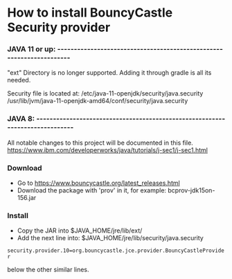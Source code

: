 # How to install BouncyCastle Security provider

### JAVA 11 or up: ---------------------------------------------------------------------

"ext" Directory is no longer supported. Adding it through gradle is all its needed.

Security file is located at: 
/etc/java-11-openjdk/security/java.security
/usr/lib/jvm/java-11-openjdk-amd64/conf/security/java.security

### JAVA 8: -----------------------------------------------------------------------------

All notable changes to this project will be documented in this file.
https://www.ibm.com/developerworks/java/tutorials/j-sec1/j-sec1.html

### Download
* Go to https://www.bouncycastle.org/latest_releases.html
* Download the package with 'prov' in it, for example: bcprov-jdk15on-156.jar

### Install
* Copy the JAR into $JAVA_HOME/jre/lib/ext/
* Add the next line into: $JAVA_HOME/jre/lib/security/java.security

`security.provider.10=org.bouncycastle.jce.provider.BouncyCastleProvider`

below the other similar lines.
